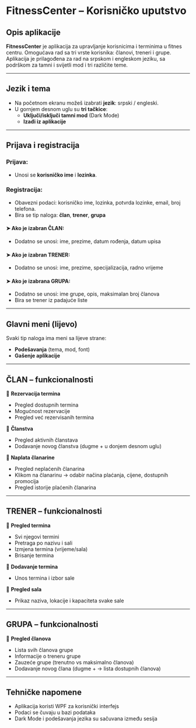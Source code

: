 # FitnessCenter – Korisničko uputstvo

## Opis aplikacije

**FitnessCenter** je aplikacija za upravljanje korisnicima i terminima u fitnes centru. Omogućava rad sa tri vrste korisnika: članovi, treneri i grupe. Aplikacija je prilagođena za rad na srpskom i engleskom jeziku, sa podrškom za tamni i svijetli mod i tri različite teme.

---

## Jezik i tema

- Na početnom ekranu možeš izabrati **jezik**: srpski / engleski.
- U gornjem desnom uglu su **tri tačkice**:
  - **Uključi/isključi tamni mod** (Dark Mode)
  - **Izađi iz aplikacije**

---

## Prijava i registracija

### **Prijava:**
- Unosi se **korisničko ime** i **lozinka**.

### **Registracija:**
- Obavezni podaci: korisničko ime, lozinka, potvrda lozinke, email, broj telefona.
- Bira se tip naloga: **član**, **trener**, **grupa**

#### ➤ Ako je izabran ČLAN:
- Dodatno se unosi: ime, prezime, datum rođenja, datum upisa

#### ➤ Ako je izabran TRENER:
- Dodatno se unosi: ime, prezime, specijalizacija, radno vrijeme

#### ➤ Ako je izabrana GRUPA:
- Dodatno se unosi: ime grupe, opis, maksimalan broj članova
- Bira se trener iz padajuće liste

---

## Glavni meni (lijevo)

Svaki tip naloga ima meni sa lijeve strane:
- **Podešavanja** (tema, mod, font)
- **Gašenje aplikacije**

---

## ČLAN – funkcionalnosti

🔹 **Rezervacija termina**
- Pregled dostupnih termina
- Mogućnost rezervacije
- Pregled već rezervisanih termina

🔹 **Članstva**
- Pregled aktivnih članstava
- Dodavanje novog članstva (dugme + u donjem desnom uglu)

🔹 **Naplata članarine**
- Pregled neplaćenih članarina
- Klikom na članarinu → odabir načina plaćanja, cijene, dostupnih promocija
- Pregled istorije plaćenih članarina

---

## TRENER – funkcionalnosti

🔹 **Pregled termina**
- Svi njegovi termini
- Pretraga po nazivu i sali
- Izmjena termina (vrijeme/sala)
- Brisanje termina

🔹 **Dodavanje termina**
- Unos termina i izbor sale

🔹 **Pregled sala**
- Prikaz naziva, lokacije i kapaciteta svake sale

---

## GRUPA – funkcionalnosti

🔹 **Pregled članova**
- Lista svih članova grupe
- Informacije o treneru grupe
- Zauzeće grupe (trenutno vs maksimalno članova)
- Dodavanje novog člana (dugme + → lista dostupnih članova)

---

## Tehničke napomene

- Aplikacija koristi WPF za korisnički interfejs
- Podaci se čuvaju u bazi podataka
- Dark Mode i podešavanja jezika su sačuvana između sesija
